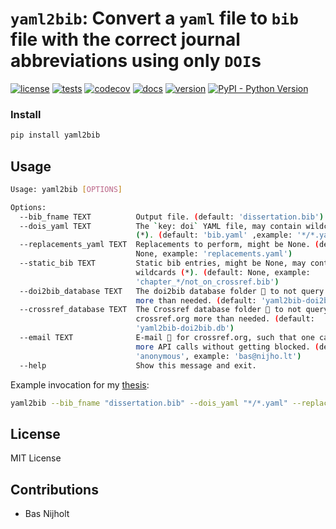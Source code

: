 # `yaml2bib`: Convert a `yaml` file to `bib` file with the correct journal abbreviations using only `DOI`s

[![license](https://img.shields.io/github/license/basnijholt/yaml2bib)](https://github.com/basnijholt/yaml2bib/blob/master/LICENSE)
[![tests](https://github.com/basnijholt/yaml2bib/workflows/tests/badge.svg)](https://github.com/basnijholt/yaml2bib/actions?query=workflow%3Atests)
[![codecov](https://img.shields.io/codecov/c/github/basnijholt/yaml2bib)](https://codecov.io/gh/basnijholt/yaml2bib)
[![docs](https://img.shields.io/readthedocs/yaml2bib)](https://yaml2bib.readthedocs.io)
[![version](https://img.shields.io/pypi/v/yaml2bib)](https://pypi.org/project/yaml2bib/)
[![PyPI - Python Version](https://img.shields.io/pypi/pyversions/yaml2bib)](https://pypi.org/project/yaml2bib/)

### Install
```bash
pip install yaml2bib
```

## Usage
```bash
Usage: yaml2bib [OPTIONS]

Options:
  --bib_fname TEXT          Output file. (default: 'dissertation.bib')
  --dois_yaml TEXT          The `key: doi` YAML file, may contain wildcards
                            (*). (default: 'bib.yaml' ,example: '*/*.yaml')
  --replacements_yaml TEXT  Replacements to perform, might be None. (default:
                            None, example: 'replacements.yaml')
  --static_bib TEXT         Static bib entries, might be None, may contain
                            wildcards (*). (default: None, example:
                            'chapter_*/not_on_crossref.bib')
  --doi2bib_database TEXT   The doi2bib database folder 📁 to not query doi.org
                            more than needed. (default: 'yaml2bib-doi2bib.db')
  --crossref_database TEXT  The Crossref database folder 📁 to not query
                            crossref.org more than needed. (default:
                            'yaml2bib-doi2bib.db')
  --email TEXT              E-mail 📧 for crossref.org, such that one can make
                            more API calls without getting blocked. (default:
                            'anonymous', example: 'bas@nijho.lt')
  --help                    Show this message and exit.
```

Example invocation for my [thesis](https://gitlab.kwant-project.org/qt/basnijholt/thesis-bas-nijholt):
```bash
yaml2bib --bib_fname "dissertation.bib" --dois_yaml "*/*.yaml" --replacements_yaml "replacements.yaml" --static_bib "chapter_*/not_on_crossref.bib" --email "bas@nijho.lt"
```

## License
MIT License

## Contributions
- Bas Nijholt
